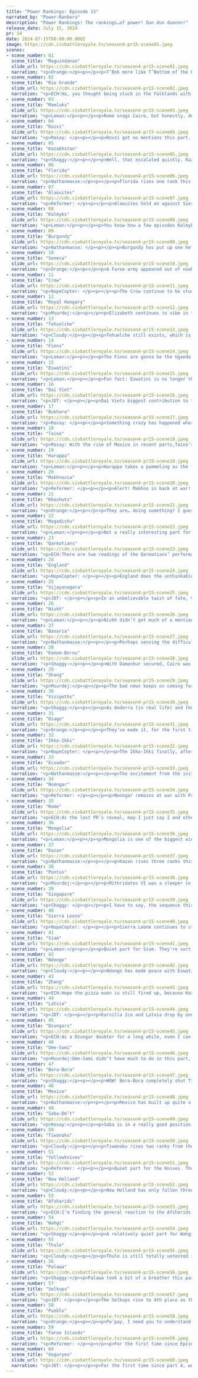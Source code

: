 ```yaml
---
title: "Power Rankings: Episode 15"
narrated_by: "Power-Rankers"
description: "Power Rankings! The rankings…of power! Dun dun dunnnn!"
release_date: July 15, 2024
pr: S4
date: 2024-07-15T00:00:00.000Z
image: https://cdn.civbattleroyale.tv/season4-pr15-scene01.jpeg
scenes:
- scene_number: 01
  scene_title: "Maguindanao"
  slide_url: https://cdn.civbattleroyale.tv/season4-pr15-scene01.jpeg
  narration: "<p>Orange:</p><p></p><p>T’Bok more like T’Bottom of the barrel because yeesh they are going through it. One city left and it’s already being damaged, 5 galleasses surround it and there is a trireme next to it plus a horseman that can swim over under the cover of the ships. So yeah, looks like we got our near guaranteed 60th out.</p>"
- scene_number: 02
  scene_title: "Rio Grande"
  slide_url: https://cdn.civbattleroyale.tv/season4-pr15-scene02.jpeg
  narration: "<p>ECH:Ha, you thought being stuck in the Falklands with 2 arctic cities was as low as a civ can get before they’re swatted out of the season? How about being stuck in South Georgia with one spare Antarctic city left, waiting to be swatted out of the season?</p>"
- scene_number: 03
  scene_title: "Mamluks"
  slide_url: https://cdn.civbattleroyale.tv/season4-pr15-scene03.jpeg
  narration: "<p>Leman:</p><p></p><p>Rome snags Cairo, but honestly, despite this being devastating for the Mamluks, nobody in the PR server seems all that surprised, upset, or concerned. They were never really in all that great shape, to be honest, so I guess that makes sense. Now that they’re relegated to a single, useless city, the Mamluks are in the whole “wait around until I die” part of their lifecycle. Who knows how long that’s going to take.</p>"
- scene_number: 04
  scene_title: "Rozvi"
  slide_url: https://cdn.civbattleroyale.tv/season4-pr15-scene04.jpeg
  narration: "<p>Rosay: </p><p></p><p>Rovzi got no mentions this part. That's it. What did you really want an in-depth analysis on Rovzi? What is there to say about them, they're a rump civ surrounded by another bottom tier civ, and an underperforming high tier civ that just started to just barely get its shit together, there is literally nothing to add here.</p>"
- scene_number: 05
  scene_title: "Kazakhstan"
  slide_url: https://cdn.civbattleroyale.tv/season4-pr15-scene05.jpeg
  narration: "<p>Shaggy:</p><p></p><p>Well, that escalated quickly. Kazakhstan drops a stunning 20 ranks this episode after having their empire bisected and dismembered. By my count they lost their capital, 3 core cities, and 3 Arctic outpost cities. That’s a ridiculously fast collapse. Latvia seems relatively shut out of further Kazakh lands, but Kazan could easily take more of the Arctic outposts if they choose to focus up there. If, however, they really want the meat and potatoes they’ll be competing with the Selkups for Semey and Shymkent. At the moment I think only the Selkups have the potential to really threaten Almaty given that the Dzungars have mostly ranged units in the area, but the Selkups and Dzungars seem to have open borders with each other so both can maintain unit supply lines to attack Almaty in the future. The only thing Kazakhstan can hope for at this point is if the invaders start having too many happiness problems all at once and hold off. That may buy them some time but not much.</p>"
- scene_number: 06
  scene_title: "Florida"
  slide_url: https://cdn.civbattleroyale.tv/season4-pr15-scene06.jpeg
  narration: "<p>Nathanmasse:</p><p></p><p>Florida rises one rank this week thanks to the complete collapse of Kazakhstan.  The avoid-getting-noticed strategy is about all they can do to rise through the ranks at this point.</p>"
- scene_number: 07
  scene_title: "Alaouites"
  slide_url: https://cdn.civbattleroyale.tv/season4-pr15-scene07.jpeg
  narration: "<p>Reformer: </p><p></p><p>Alaouites hold on against Sierra Leone. It’s kind of admirable, in a really pitiful way, how they’re sticking it to Sierra Leone. But they are definitely out of the game by now. No paths of expansion. Sierra Leone is even managing to bring an army kinda close to Marrakech. Admittedly they’re still just rattling their swords with intimidating intent, but it’s strictly speaking not impossible that Sierra Leone decides to put some actual pressure on Marrakech. Not much else to think about in the meantime. Pray they get to Kasbahs, I guess? How far away from Chivalry can they be? </p>"
- scene_number: 08
  scene_title: "Kalmyks"
  slide_url: https://cdn.civbattleroyale.tv/season4-pr15-scene08.jpeg
  narration: "<p>Leman:</p><p></p><p>You know how a few episodes Kalmyks lost Samara and we were all like “wow this sucks for Kalmyks,” and it did. But now, because Samara is owned by Kazan, that Makhnovian invasion is gonna go nowhere. So, you know. Look on the bright side.</p>"
- scene_number: 09
  scene_title: "Burgundy"
  slide_url: https://cdn.civbattleroyale.tv/season4-pr15-scene09.jpeg
  narration: "<p>Nathanmasse: </p><p></p><p>Burgundy has put up one hell of a fight.  Last episode they lost a city to Bavaria, this episode they lost another to England, but they haven’t given up yet.  The timely peace with Bavaria may have saved them for now but the Visigoths have no shortage of units marching across the Pyrenees.  The hills and mountains are making it slow-going and it might be enough for Burgundy to keep holding on. </p>"
- scene_number: 10
  scene_title: "Seneca"
  slide_url: https://cdn.civbattleroyale.tv/season4-pr15-scene10.jpeg
  narration: "<p>Orange:</p><p></p><p>A Faroe army appeared out of nowhere, yet Kayahsuto’ke somehow avoids being damaged much at all. Sandur on the other hand falls and it doesn’t really look like they will be able to take it again, horsemen are not good against cities. At the very least Cornplanter can rest easy about staying at 4 cities, for whatever good that’s worth. </p>"
- scene_number: 11
  scene_title: "Crow"
  slide_url: https://cdn.civbattleroyale.tv/season4-pr15-scene11.jpeg
  narration: "<p>NopeCopter: </p><p></p><p>The Crow continue to be stuck in the middle of two great powers with no escape route. I’m not sure there’s even a theoretically possible escape route at this point, they’re just an especially carpeted-up buffer state. Even if the Crow were to go to war with the Yellowknives, because the Yellowknives lack a religion, the new Holy War mechanic wouldn’t drag the Pueblo into it as far as I know. It’s a shame, too, because the Crow are a really neat civ, so seeing them be reduced to this is just heartbreaking.</p>"
- scene_number: 12
  scene_title: "Royal Hungary"
  slide_url: https://cdn.civbattleroyale.tv/season4-pr15-scene12.jpeg
  narration: "<p>Msurdej:</p><p></p><p>Elizabeth continues to vibe in the quieter part of Europe, but that isn’t doing her any favors. Other countries are getting stronger, and soon they’ll see Royal Hungary for the weak rump it is. While their stats are going up, the rise isn’t good enough. It is only a matter of time before they find themselves on somebody’s chopping block.</p>"
- scene_number: 13
  scene_title: "Tehuelche"
  slide_url: https://cdn.civbattleroyale.tv/season4-pr15-scene13.jpeg
  narration: "<p>Cloudy:</p><p></p><p>Tehuelche still exists, which is deserving of 48th place.</p>"
- scene_number: 14
  scene_title: "Finns"
  slide_url: https://cdn.civbattleroyale.tv/season4-pr15-scene14.jpeg
  narration: "<p>Leman:</p><p></p><p>The Finns are gonna be the Uganda of the season. Their game effectively ends in episode 6, but they keep rising because other civs die faster than they do</p>"
- scene_number: 15
  scene_title: "Eswatini"
  slide_url: https://cdn.civbattleroyale.tv/season4-pr15-scene15.jpeg
  narration: "<p>Leman:</p><p></p><p>Fun fact: Eswatini is no longer the least advanced country in the world. They are the second least advanced country in the world. After Rozvi. (And Shawnee, who’s super dead)</p>"
- scene_number: 16
  scene_title: "Dai Viet"
  slide_url: https://cdn.civbattleroyale.tv/season4-pr15-scene16.jpeg
  narration: "<p>JDT: </p><p></p><p>Dai Viets biggest contribution to the part is settling a city on the site where it burned to ashes only to watch it get taken and then clawing their way back into its position</p>"
- scene_number: 17
  scene_title: "Bukhara"
  slide_url: https://cdn.civbattleroyale.tv/season4-pr15-scene17.jpeg
  narration: "<p>Rosay: </p><p></p><p>Something crazy has happened where Bukhara is actually gaining momentum with the rapid fall of Kazakhstan. Bukhara recaptured a city off of Kazakhstan this part and could potentially take another depending on how things play out. Given that the last few parts were rough on Bukhara, I for one think they deserve a free city or two, as a treat.</p>"
- scene_number: 18
  scene_title: "Taino"
  slide_url: https://cdn.civbattleroyale.tv/season4-pr15-scene18.jpeg
  narration: "<p>Rosay: With the rise of Mexico in recent parts,Taino’s future looks grim. Adding on the Faroes slowly creeping into North America and the South American civs slowly getting stronger as a result of the coalition war, Taino’s only chance at minor expansion is Florida then maybe Osage but that’s not even a safe bet. I mean maybe if New Holland’s hate boner for Rio Grande results in new Holland abandoning its north coast then maybe Taino can capitalize on that but at that point it’s grasping for straws</p>"
- scene_number: 19
  scene_title: "Harappa"
  slide_url: https://cdn.civbattleroyale.tv/season4-pr15-scene19.jpeg
  narration: "<p>Leman:</p><p></p><p>Harappa takes a pummeling as the full force of the Afsharids bears down onto the Indus River Valley. They had a valiant defense, but in the end, Harappa has dropped two cities and basically all chances of winning this game. Funnily enough, despite picking up the Great Wall, it didn’t really help against the Afsharids, because the Afsharids UA grants them a movement increase upon the outbreak of war. Now, Went-Antu has found himself in a short period, with a small, outside chance of maybe going after Vijayanagara or Khoshuts, before the Afsharids return and finish what they started.</p>"
- scene_number: 20
  scene_title: "Makhnovia"
  slide_url: https://cdn.civbattleroyale.tv/season4-pr15-scene20.jpeg
  narration: "<p>Reformer: </p><p></p><p>Alert! Makhno is back at war! He has declared war on his foremost rival, worst enemy, etc etc: Kalmyks! This is sure to result in ABSOLUTELY NOTHING AT ALL. A sad fate for a fairly proactive civ, to be constantly bogged down in a fruitless war. They could try to challenge Royal Hungary…or even wait for an opportunity to pounce on Latvia again…but no, Kalmyks it is. Alright buddy. See you in hell. </p><p></p><p>[Editor’s note: hehe... latvia... hehe...]</p>"
- scene_number: 21
  scene_title: "Khoshuts"
  slide_url: https://cdn.civbattleroyale.tv/season4-pr15-scene21.jpeg
  narration: "<p>Orange:</p><p></p><p>They are… doing something? I guess? I mean I don’t really think that a few chariot archers and a swordsman are gonna be enough to take Dawenkou, but at the same time the city is stuck in anarchy and isn’t like, shooting back, so who knows? This will be so stupid if this is what allows the Khoshuts to start to break out of Tibet. Not the fertile Bengal delta, not retaking Lhasa, not breaking into Harappa. No, it’s gonna be the fucken eastern Tibetan cities that Shang has.</p>"
- scene_number: 22
  scene_title: "Mogadishu"
  slide_url: https://cdn.civbattleroyale.tv/season4-pr15-scene22.jpeg
  narration: "<p>Leman:</p><p></p><p>Not a really interesting part for Mogadishu. The war with Qarmatians is still going on, but the invasion of Hajar has petered out. There’s a little bit of fighting around Safwan, but I doubt it’s going to go anywhere. </p>"
- scene_number: 23
  scene_title: "Qarmatians"
  slide_url: https://cdn.civbattleroyale.tv/season4-pr15-scene23.jpeg
  narration: "<p>ECH:There are two readings of the Qarmatians’ performance this week. The first is the lighter side approach, pointing out that they are facing 10 civs in war as of the end of this part, and more who’ve peaced out, a number of which are even neighbors, and they’ve come out of it without major issue. One city in Oman getting scraped by triremes, that’s it. In fact, it’s gone unremarked by during this part they even started deployment of their pikeman UU, the Uqaylid Outrider, a sidegrade that’s much cheaper and weaker than normal, but does double damage while below 50% health and when killed does 30 damage to all adjacent enemy units. Neat. However, the second narrative is that all these petty fights stagnate the Qarmatians and leave their outstanding issues, notably having no easy route of expansion as far as it seems, unresolved. </p>"
- scene_number: 24
  scene_title: "England"
  slide_url: https://cdn.civbattleroyale.tv/season4-pr15-scene24.jpeg
  narration: "<p>NopeCopter: </p><p></p><p>England does the unthinkable (if you’re going purely off of the Faroese-Burgundian War, at least) and manages to capture Amiens! It looks pretty secure, too, so there shouldn’t be too many more flips. The question now, however, is… what next? With Bavaria out of the coalition and the Visigoths doing what they do best (sucking), England’s inability to break Burgundy’s well-positioned inland core of cities means they’ll struggle to make any more progress. Their unique units are approaching, but the infamous Longbows are still a ways away while the Chevauchee is more of a support unit in the AI’s hands than a proper advantage due to its lack of combat strength. And of course, it’s impossible to discuss ANY of England’s future prospects without acknowledging the giant icy ball of death hanging right over their heads at all times. Still, England isn’t out of it just yet, and there’s still plenty they can achieve to put on a good show before the ticking time bomb goes off.</p>"
- scene_number: 25
  scene_title: "Vijayanagara"
  slide_url: https://cdn.civbattleroyale.tv/season4-pr15-scene25.jpeg
  narration: "<p>JDT: </p><p></p><p>In an unbelievable twist of fate, Vijayanagara has suddenly found itself in the best position to “win” India. Of course, most of that isn’t actually of their own doing (aside from seizing Sri Lanka). The Khoshuts had successfully burrowed themselves into the Himalayas, preventing them from ever doing anything relevant ever again. Harappa just got its ankles destroyed by the Afsharids, and with the weakness of their remaining core their survival is entirely dependent on how they and Vijayanagara are feeling. Vijayanagara on the other hand? They are no longer facing any serious threats and have some space left to attempt expansion beyond South India. Sure, they’re probably still too trapped to make propper impact, but they now have a mad opportunity to win and make a strong comeback. Praise be to the hills I suppose. </p>"
- scene_number: 26
  scene_title: "Nivkh"
  slide_url: https://cdn.civbattleroyale.tv/season4-pr15-scene26.jpeg
  narration: "<p>Leman:</p><p></p><p>Nivkh didn’t get much of a mention this episode. They didn’t really do much of impact nor did they really have any major stats breakthroughs. They’re kinda still chugging along, existing, hoping Thule and Goguryeo haven’t noticed them yet.</p>"
- scene_number: 27
  scene_title: "Bavaria"
  slide_url: https://cdn.civbattleroyale.tv/season4-pr15-scene27.jpeg
  narration: "<p>Nathanmasse:</p><p></p><p>Perhaps sensing the difficulty in besieging Dijon, Bavaria and Burgundy make peace which I have to admit is pretty disappointing. I’ve been a longtime fan of Bavaria, but these kinds of moves won’t win them the game.  They have open borders with England, so that flank should be secure if they plan on making moves in the other direction.</p>"
- scene_number: 28
  scene_title: "Kanem-Bornu"
  slide_url: https://cdn.civbattleroyale.tv/season4-pr15-scene28.jpeg
  narration: "<p>Shaggy:</p><p></p><p>With Damanhur secured, Cairo was the big prize for Kanem-Bornu to take in their dismantling of the Mamluks. Unfortunately for them, Rome eked out the capture first. This leaves Kanem-Bornu with only Damietta remaining should they be thirsty for more Mamluk blood. Based on the troops available to attack Damietta, there isn’t much chance for them to take the city though. I’m unsure who their next best target is now that the Mamluks have reached irrelevance. Whoever they pick, Kanem-Bornu should focus on reinforcing and replenishing their army first.</p>"
- scene_number: 29
  scene_title: "Shang"
  slide_url: https://cdn.civbattleroyale.tv/season4-pr15-scene29.jpeg
  narration: "<p>Msurdej:</p><p></p><p>The bad news keeps on coming for Shang. More of their neighbors have joined the coalition to take down the former number 1 civ. Goguryeo and the Ikko-Ikki have joined in, further spreading an army that has already lost nearly half its strength from the last episode. Furthermore, most of their cities are still under resistance, making it harder to get out more troops. Cities like Xiaotun have already fallen and cities like Old Sarai and Dawenkou are in danger. Even if Daji manages to make peace with everyone and doesn’t lose any more cities (big if imo), they’ve probably ruined their chances of winning the game.</p>"
- scene_number: 30
  scene_title: "Visigoths"
  slide_url: https://cdn.civbattleroyale.tv/season4-pr15-scene30.jpeg
  narration: "<p>Shaggy:</p><p></p><p>As Andorra (in real life) and the Visigoths (on the cylinder) are both now keenly aware, it is damn hard capturing a Pyrenees city with a land invasion. Asturica’s placement continues to baffle the Visigoth armies as they are only now realizing they can wrap around the Pyrenees to the south to aid the regularly scheduled head-on attack. With Amiens squarely in English hands along with the general decline of the Burgundian army, it should be harder for Burgundy to keep supplying the city with units and thus easier for the Visigoths to squeeze it out should they continue to batter at the city walls. Ideally they can make that happen before England is able to land another invading force in France so they can be methodical in taking Autun as well rather than having to race for it.</p>"
- scene_number: 31
  scene_title: "Osage"
  slide_url: https://cdn.civbattleroyale.tv/season4-pr15-scene31.jpeg
  narration: "<p>Orange:</p><p></p><p>They’ve made it, for the first time since part 2, to the top half of civs. Slowly building up their core, finally taking out Shawnee, things are looking pretty good. There certainly isn’t a behemoth breathing down their neck who could attack at any moment and fuck them up. Certainly not. Yeah, things are looking good for Osage. </p>"
- scene_number: 32
  scene_title: "Ikko-Ikki"
  slide_url: https://cdn.civbattleroyale.tv/season4-pr15-scene32.jpeg
  narration: "<p>NopeCopter: </p><p></p><p>The Ikko-Ikki finally, after several episodes of frustration, return to redeem themselves in a second war against Shang! The only problem is… the situation is much, much worse for them now in terms of making gains. With only half a dozen units facing down the densest part of the remaining Shang military, all while racing against the notorious city-sniper Zheng, the odds of the Ikko-Ikki taking anything here is looking tragically thin. A much better move would have probably been to instead strike Zheng while they’re distracted and tied up elsewhere - heck, even Goguryeo may have been a smart move with their naval tech advantage. But alas, they’re invading Shang. This is hardly curtains for their chances - in fact, they may even somehow snipe Anyang - but giving up on this opportunity is still rough.</p>"
- scene_number: 33
  scene_title: "Ecuador"
  slide_url: https://cdn.civbattleroyale.tv/season4-pr15-scene33.jpeg
  narration: "<p>Nathanmasse:</p><p></p><p>The excitement from the initial declaration of war has faded and reality is setting in.  Attritional fighting on the outskirts of Ojjo and Lukurmata have worn down both sides' units and led to stalemate, which is to the benefit of Tiwanaku. There is no risk of Moreno losing any cities but it's not enough for them to sit tight. Failing to capitalize on what was undoubtedly their best chance gaining ground will leave Ecuador trapped and surrounded by three stronger civs and may ultimately lead to their doom.</p>"
- scene_number: 34
  scene_title: "Noongar"
  slide_url: https://cdn.civbattleroyale.tv/season4-pr15-scene34.jpeg
  narration: "<p>Reformer: </p><p></p><p>Noongar remains at war with Palawa, though to not much effect. Noongar has pushed back the Palawan offensives, and stalemate reigns supreme. This setup still sucks for Noongar a whole more, as Palawa has almost twice Noongar’s production, and can thus better afford to maintain the facade of war, whereas Noongar will get dragged down a lot more by a continued, fruitless war. It’s not a good time to be a Noongar fan - they can’t beat Palawa or Singapore right now, which means they will need a coalition war to pop off against either to break out. That’s statistically unlikely. </p>"
- scene_number: 35
  scene_title: "Rome"
  slide_url: https://cdn.civbattleroyale.tv/season4-pr15-scene35.jpeg
  narration: "<p>ECH:As the last PR’s reveal, may I just say I and others called the Cairo result right, and if anything it was a firmer victory than I even expected. After a meager start, propelled by low expectations and Bavaria’s settling boldness, Rome has been rising higher and higher up these rankings each week; in fact by two places three times in a row. Now they hold another civs capital, and a well-developed one at that, at 9 pop even after its conquest. This good news has probably helped in propelling Rome’s Infoaddict score up 5 places at the same time, even higher than their PR rank at 23rd. Now, the question is whether Trajan has a plan in mind for where to turn next, because his empire has the disadvantage of being hemmed in and arguably none of his targets would be easy conquests, between awkward naval or mountainous approaches being required, or the opponent being equal or stronger than Rome. Perhaps the time has come to rush down Ingolstadt and unify the Imperial Province of Italia, before Trajan goes back to checklisting provinces of his destined continent spanning empire (don’t ask him where he received this vision, it raises existential questions).</p>"
- scene_number: 36
  scene_title: "Mongolia"
  slide_url: https://cdn.civbattleroyale.tv/season4-pr15-scene36.jpeg
  narration: "<p>Leman:</p><p></p><p>Mongolia is one of the biggest winners of the Great Shang Revolution. They’ve already picked off Xiaotun, and Sorghaghtani probably will be able to reclaim Old Sarai as well. Maybe, if they get lucky, Mongolia can snag a few more cities during this period where Shang’s unit building capacity is limited. However, the fundamental problem remains that Mongolia is still surrounded by civilizations that are much stronger than it. It’s unlikely that either Selkups or Goguryeo will have such a spectacular collapse like Shang did. Mongolia needs to get as much as possible out of this war in order to defend against those inevitable conflicts. Luckily, this is a great start.</p>"
- scene_number: 37
  scene_title: "Kazan"
  slide_url: https://cdn.civbattleroyale.tv/season4-pr15-scene37.jpeg
  narration: "<p>Nathanmasse:</p><p></p><p>Kazan rises three ranks this week as it stakes a claim to Kazakhstan’s crumbling empire.  They also reached civil service which will give a great boost to the food production and military.  And if you haven’t seen the director’s cut on Kofi, you might think that’s it but there were some unexpected developments right at the end.  </p><p></p><p>As the slide shows, Kazan didn’t like Latvia getting more Kazakh cities than them and have declared a war alongside Makhnovia.  Admittedly, most power rankers didn’t factor this into their rankings this week as it wasn’t public knowledge yet but our glorious leader Coiot made it public so go check it out. Hard to tell exactly how this fight will go but it is certainly exciting.</p>"
- scene_number: 38
  scene_title: "Pontus"
  slide_url: https://cdn.civbattleroyale.tv/season4-pr15-scene38.jpeg
  narration: "<p>Msurdej:</p><p></p><p>Mithridates VI was a sleeper in this part, but perhaps he was just resting before he went to attack again. He has a few potential targets, but Rome may not be a favorable target for much longer as it is recovering from its war. Royal Hungary is still an option though, and if they can retake Gaziura, it will certainly help their shot of winning.</p>"
- scene_number: 39
  scene_title: "Singapore"
  slide_url: https://cdn.civbattleroyale.tv/season4-pr15-scene39.jpeg
  narration: "<p>Shaggy: </p><p></p><p>I have to say, the sequence this part of Dai Viet settling in front of Singapore's navy, Singapore capturing and then losing the city, then sending the navy back to capture it once again is ripe for some OC. Otherwise, not much from Singapore this part as they peace out with Noongar and continue to vie for regional power. Interestingly, as of this episode they now have a border with Zheng, who seem to be pretty willing to field a navy. Another flashpoint to keep an eye on.</p>"
- scene_number: 40
  scene_title: "Sierra Leone"
  slide_url: https://cdn.civbattleroyale.tv/season4-pr15-scene40.jpeg
  narration: "<p>NopeCopter: </p><p></p><p>Sierra Leone continues to struggle a concerning amount with the Alaouites. For a civ that should be a major power in theory by now, this is a pretty big stain on their reputation even if they’ll probably still win the war in the end. Indeed, beating the Alaouites isn’t the issue here - really, they didn’t need to re-declare war in the first place, given they were never going to reach the actually valuable Alaouite cities with just Triremes. Instead, the problem is that Sierra Leone is recklessly throwing away time and units while their real competition grows stronger. Kanem-Bornu is now equal in cities (although still decisively behind in other stats), Saba-D’mt is on the verge of another Golden Age, even Ndongo has managed to take Nhlagano. (Heck, Rome’s Mediterranean fleet could be a legitimate danger if Sierra Leone doesn’t act quickly!) Their gameplay has been impressive thus far, but Sierra Leone needs to get out quick and focus inward for a bit before their status as the top player in West Africa can come under threat.</p>"
- scene_number: 41
  scene_title: "Siam"
  slide_url: https://cdn.civbattleroyale.tv/season4-pr15-scene41.jpeg
  narration: "<p>Leman:</p><p></p><p>Quiet part for Siam. They're sort of in the same position they were in a few episodes ago. Siam has great science and culture and struggles with production. Luckily, Siam spent most of that meager production in their military and really puffed it up. It’s quite respectable now. Let's see if Rama V will put those troops to good use.</p>"
- scene_number: 42
  scene_title: "Ndongo"
  slide_url: https://cdn.civbattleroyale.tv/season4-pr15-scene42.jpeg
  narration: "<p>Cloudy:</p><p></p><p>Ndongo has made peace with Eswatini after Nhlagano, making the war a wash in terms of cities exchanged. However, Nhlagano is a better city than Malkerns, so I’d call this a slight win for Ndongo. That’s enough to boost them back into the top 20, at least for now. It remains to be seen whether they will finally turn their eye toward some of their other neighbors against whom they have better expansion prospects (cough cough Rozvi). </p>"
- scene_number: 43
  scene_title: "Zheng"
  slide_url: https://cdn.civbattleroyale.tv/season4-pr15-scene43.jpeg
  narration: "<p>ECH:Hope the pizza oven is still fired up, because Koxinga is back to his ranking peak from Part 11 at 18th, and with plenty of room to continue growing dependent on the next episode. I’m actually kinda shocked he hasn’t risen further, but I guess I can understand some hedging in light of certain aspects. The armed forces of Zheng saw gains on two fronts this episode, the first being the consolidation of their place in the South China Sea with the taking of Maguindanao’s capital, and with it the six early wonders Kudarat bafflingly prioritized within. The Great Lighthouse is the standout for a civ with such naval aspirations, and sped up workers from the Pyramids is nothing to shrug for a growing empire either. Not sure I’d bother sieging down T’bok and grabbing an elimination diplo penalty, but I guess it’s a handy city to have, so you do you, Koxinga. Grabbing their UU caravel, the War Junk can’t hurt in regards to their naval aspirations henceforth. The other front, which is the real source of ranking discourse over the next episode, regards their war with Shang, whose citizens are rising up paralyzing the civ. Zheng has captured one city so far, but seems to be at risk of bearing the brunt of the army Shang has left to fight back with. Some concerns also persist around their production, with one of the worst production per city stats on the cylinder. That all being said, Zheng to me is in an invaluable position to become the Chinese power of this game, if they can avoid their rival to the North, Goguryeo, grabbing that mantle first…</p>"
- scene_number: 44
  scene_title: "Latvia"
  slide_url: https://cdn.civbattleroyale.tv/season4-pr15-scene44.jpeg
  narration: "<p>JDT: </p><p></p><p>Karnilla Ice and Latvia drop by one in spite of their gains over Kazakhstan. The reasoning is simple - the cities they gained aren’t as valuable as other cities due to being arctic cities, they are effectively locked off from profiting anymore from the Kazakh coalition thanks to Kazan and their stats, while decent, are still pretty stagnant. This means that while they don’t fall far, others very much have an edge over them in the race for domination. And with some of the other powers who grew this part, Latvia winds up losing out a tad.</p>"
- scene_number: 45
  scene_title: "Dzungars"
  slide_url: https://cdn.civbattleroyale.tv/season4-pr15-scene45.jpeg
  narration: "<p>ECH:As a Dzungar doubter for a long while, even I can’t deny the need to bump them up after this episode, as they take a city as part of the Kazakh Koalition and expand their access to other areas for potential future invasions, after a long inactive period. Their science rate still raises an eyebrow from me, at 125 it’s by a decent margin the worst in the top 20 and one has to go back to Mongolia at 25th for worse; but it seems they’ve managed to keep up well enough in spite of this as they maintain an entirely average 27 techs. What I will say is that so far they’ve shown a propensity for sitting on a large carpet and letting the world pass them by, and with this sudden opportunity to finally use it well their grand reward looks to be what? The ruined husk of Petropavl? If they can snipe Almaty that may be something, but between Selkup dominance (who, it must be said, do have a tech advantage of note with their Knight UU) and the other snipers in wait, I wouldn’t bet on Guldan. Could now be the moment to march East, against a collapsing Shang or war-weary Mongolia?</p>"
- scene_number: 46
  scene_title: "Ume-Sami"
  slide_url: https://cdn.civbattleroyale.tv/season4-pr15-scene46.jpeg
  narration: "<p>Msurdej:Ume-Sami didn’t have much to do in this part, showing up only to declare war on the Shang. While it probably won’t amount to much, the fact that neighboring Finns and Latvia also declared war means any potential wars between these countries is unlikely. Which means Sami’s best potential war targets are now off the table.</p>"
- scene_number: 47
  scene_title: "Bora-Bora"
  slide_url: https://cdn.civbattleroyale.tv/season4-pr15-scene47.jpeg
  narration: "<p>Shaggy:</p><p></p><p>WOW! Bora-Bora completely shut Tiwanuku out of the Pacific this week, taking every single one of their island cities! Not only that, but their galleasses have brought Caçapava do Sul to the red with a swordsman in the area and Omo seems to be on Bora-Bora’s war goals list as well. If their will persists, I wouldn’t be surprised to see Pampa Koani get attacked as well to complete the coastal takeover. Most other potential gains for Bora-Bora in this war would need to come from land units. We also got a bit of Ishtar in Piratini action this week (though the narrator didn’t seem to care), likely documenting the incredible rise of this Pacific upstart.</p>"
- scene_number: 48
  scene_title: "Mexico"
  slide_url: https://cdn.civbattleroyale.tv/season4-pr15-scene48.jpeg
  narration: "<p>Nathanmasse:</p><p></p><p>Mexico has built up quite a formidable land army.  The only catch is they really can’t deploy it against anyone but Pueblo, who is even more formidable.  The terrain to the south would make it difficult to try to move against Ecuador, even while they’re distracted with Tiwanaku.  Their navy is behind the times, sporting a moderate number of triremes and a continent stands between them and their easiest targets.  All in all, I don’t much like Mexico’s prospects.  There are still plenty of options, but they need to reprioritize in the Caribbean if they have a shot of breaking out of Central America.</p>"
- scene_number: 49
  scene_title: "Saba-Dm’t"
  slide_url: https://cdn.civbattleroyale.tv/season4-pr15-scene49.jpeg
  narration: "<p>Rosay:</p><p></p><p>Saba is in a really good position, now they even have their own little city state to take whenever they feel like. Currently, Saba is on path to be the hegemon of Africa with Ndongo and Sierra Leone pretty far in the distance, but right now, Saba is still a pretty small pond. Now normally that line is used to temper expectations civs who are the strongest in their weaker region but you could honestly place a nation like Saba in a stronger region like North America and their rank ling wouldn’t change by all too much, since their stats are still really high and they’ve shown the actual will to get things done. Hell the small pond aspect might help Saba in the long term, allowing them to consume their mid to low tier neighbors one by one before becoming an all consuming blob able to proudly stand up to the big boys via sheer numbers.</p>"
- scene_number: 50
  scene_title: "Tiwanaku"
  slide_url: https://cdn.civbattleroyale.tv/season4-pr15-scene50.jpeg
  narration: "<p>Cloudy:</p><p></p><p>Tiwanaku rises two ranks from their initial fall now that the scope of the war against them has become clear. Although Bora Bora is running rampant in the Pacific, Ecuador and New Holland so far haven’t been carrying their weight, giving an opening for Tiwanaku to capture Caçapava do Sul from New Holland. Bora Bora appears poised to flip the city, but Tiwanaku could take Piratini in exchange, which would be a much bigger prize. Ultimately, our magic 8-ball suggests that this war will not end Tiwanaku’s aspirations of regional dominance.</p>"
- scene_number: 51
  scene_title: "Yellowknives"
  slide_url: https://cdn.civbattleroyale.tv/season4-pr15-scene51.jpeg
  narration: "<p>Reformer: </p><p></p><p>Quiet part for the Knives. Thule and Pueblo are still doing their best to fight around YK’s dangly borders. But their best isn’t enough. Which is probably the best case scenario for YK. YK wants these two primary rivals of theirs to spend resources and get nothing out of it - that’s ideal. Now, admittedly, the resources being spent aren’t all that much…Thule and Pueblo realistically can afford to throw away a bit of material and be just fine. YK’s prospects remain tough. Aside from Crow, each primary neighbor is at least on parity, if not stronger than YK. I see thus two possible futures: YK withers slowly to a point where they can no longer contest North America, or YK is crippled in a coalition war. </p>"
- scene_number: 52
  scene_title: "New Holland"
  slide_url: https://cdn.civbattleroyale.tv/season4-pr15-scene52.jpeg
  narration: "<p>Cloudy:</p><p></p><p>New Holland has only fallen three ranks, but make no mistake, they might be in trouble. Their info addict ranking is all the way down in 22nd, just below the Visigoths, and while they do have the third highest effective science, their production is abysmal, with only three more hammers than England. To make matters worse, they’re failing in their war against Tiwanaku, dealing virtually no damage to any cities while losing their exclave of Caçapava do Sul. If they can’t turn this around soon, they might drop more—but at the same time, their main rival for South American dominance is Tiwanaku, who are presently losing several cities to Bora Bora. With that in mind, the power rankers haven’t been able to decide that New Holland is no longer the leader of South America, but we are beginning to hesitate.</p>"
- scene_number: 53
  scene_title: "Afsharids"
  slide_url: https://cdn.civbattleroyale.tv/season4-pr15-scene53.jpeg
  narration: "<p>ECH:I’m finding the general reaction to the Afsharids and their approach to the CBR quite fascinating. They simply do not attract intense feelings, it seems, even as they cement their place in the top 10. That doesn’t mean they’re disliked, not at all, or that they’re ignored like some other civs. They attract frank and rational debate on their state, and opinion largely between begrudging respect and muted admiration (where I probably sit, to state my biases). One commentator noted that ‘They are slow but methodical, I suppose’, and I think that about summarizes it. The ascension of the Afsharids since the failure of Shiraz has been a certain, gradual march: with solid empire-buildings, upper-half but not exceptional stats in just about every arena of note, and smaller but certain gains against opponents they have an advantage on to expand. It’s a smart way to play, not flashy, and I think any can respect that, but it would be nice to see them make a grand move one day.</p>"
- scene_number: 54
  scene_title: "Wahgi"
  slide_url: https://cdn.civbattleroyale.tv/season4-pr15-scene54.jpeg
  narration: "<p>Shaggy:</p><p></p><p>A relatively quiet part for Wahgi, but they do drop a bit in the ranks this week. They appear to have lost out on the Maguindanao capital to the Zheng navy and are looking for a consolation prize in T’bok. Zheng is racing there too so perhaps Wahgi may want to let them take the diplomacy hit from eliminating Maguindanao entirely. They also made peace with Noongar this part, maybe it’s infrastructure week.</p>"
- scene_number: 55
  scene_title: "Thule"
  slide_url: https://cdn.civbattleroyale.tv/season4-pr15-scene55.jpeg
  narration: "<p>Cloudy:</p><p></p><p>Thule is still totally untested in war, but they still have great stats and they’re not facing a coalition of neighbors, so up here in the 5-6 range they stay. We have nothing new to report, otherwise.</p>"
- scene_number: 56
  scene_title: "Palawa"
  slide_url: https://cdn.civbattleroyale.tv/season4-pr15-scene56.jpeg
  narration: "<p>Shaggy:</p><p>Palawa took a bit of a breather this part to focus on filling out New Zealand and getting better stats. They're sitting in neutral until they can break through with Noongar or become so overwhelming that everyone in the Pacific takes notice. But hey, they're researching banking now. Gotta finance an army one way or another.</p>"
- scene_number: 57
  scene_title: "Selkups"
  slide_url: https://cdn.civbattleroyale.tv/season4-pr15-scene57.jpeg
  narration: "<p>JDT: </p><p></p><p>The Selkups rise to 4th place as they make out with the lion's share of the spoils from the collapse of Kazakhstan. This war has been nothing if not a giant escalator to victory for the Selkups. They have gained 3 cities thus far from the war with the Kazakh capital of Almaty amongst them, and still stand to gain at least 3 more cities that are isolated and open for the taking. Their production is excellent, and while their science is a bit behind other top tiers, its not horrible per say. Really their primary bottleneck to scaling more off the corpse of Kazakhstan is their -11 happiness. But hey, you’d rather have fish and be unhappy than happily have no fish. </p>"
- scene_number: 58
  scene_title: "Pueblo"
  slide_url: https://cdn.civbattleroyale.tv/season4-pr15-scene58.jpeg
  narration: "<p>Orange:</p><p></p><p>Po’pay, I need you to understand this in the simplest terms possible: Please, just attack Osage again. PLEASE. They are right there, they have less than half the military, their capital is right next to your lands. For the love of Chaveyo just please fight Osage. I’m begging you, please.</p>"
- scene_number: 59
  scene_title: "Faroe Islands"
  slide_url: https://cdn.civbattleroyale.tv/season4-pr15-scene59.jpeg
  narration: "<p>Reformer: </p><p></p><p>For the first time since Episode THREE, Faroes have been unseated from their rightful place at the top! Though Faroes have continued their policy of occasional war declarations with the war dec on Seneca, Faroes have started to stagnate internally. Or more aptly, their growth has slowed down, and the likely culprit is a prolonged period of unhappiness. For the last 25 turns, Faroes have been below 0 happiness. As we know, this translates to -75% growth in all cities, and when at -10 or worse, that is -100% growth, of course. While Faroes have still managed to grow a bit through this tumultuous period, it has certainly slowed them down enough for Gogureyo to achieve parity. Parity is not enough to pass, but Gogureyo has the further advances of plenty of weak, accessible neighbors, and of course their former main rival - the Shang - is being crippled as we speak. While Faroes do not have an immediate neighboring rival, they also do not have much in the way of easy targets for expansion, sans the English. All other paths are beset with resistance. Further, there is no knowing how much longer this period of instability will last for the Faroes. Their current unhappiness of -10 is rather brutal. Relief is on the horizon, though: Machinery should be on Faroes’ radar soon, which will come with Taverns for some much needed happiness. In due time, Faroes will rise again, stronger than ever, forged in the fire of internal conflict…</p>"
- scene_number: 60
  scene_title: "Goguryeo"
  slide_url: https://cdn.civbattleroyale.tv/season4-pr15-scene60.jpeg
  narration: "<p>JDT: </p><p></p><p>For the first time since part 4, we, the PRs, hail a new king of the things. Goguryeo has overtaken the Faroes in the PRs to take the throne for the first time, and the reasoning cannot be any clearer. On the stat sheet, Goguryeo beats the Faroes on effective science and production, giving by far the worlds best values in both critical metrics and therefore much better scaling than their rival in spite of being 4 techs behind and noticeably lagging in military. But what about the neighbors, you may ask? Well, yes, the Faroes have far weaker neighbors to undergo expansion, but their expansion is capped by their naval focus and the necessity of splitting troops over large differences. Goguryeo has no limit to expansion. They are noticeably stronger than almost all their neighbours in spite of fairly strong rivals like Mongolia and the Dzungars existing, and they have much more rewards to reap off opportunistic wars such as their current steel chair against Shang. Thereafter, we believe its time for a new monarch to take the throne and jostle the Faroes for first. Let the games begin. </p>"
---
```

